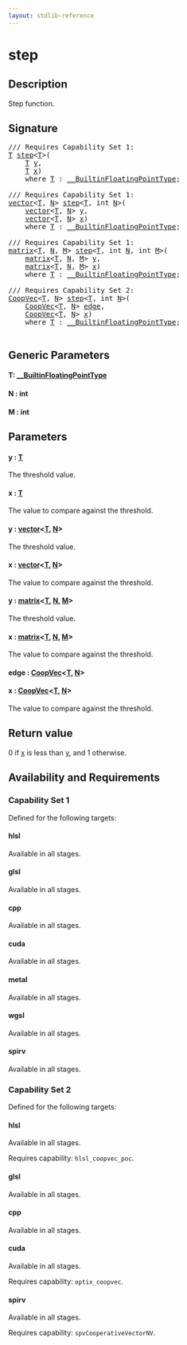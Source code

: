 ```yaml
---
layout: stdlib-reference
---
```


# step

## Description

Step function.



## Signature 

<pre>
/// Requires Capability Set 1:
<a href="step.html#typeparam-T" class="code_type">T</a> <a href="step.html">step</a>&lt;<a href="step.html#typeparam-T" class="code_type">T</a>&gt;(
    <a href="step.html#typeparam-T" class="code_type">T</a> <a href="step.html#decl-y" class="code_param">y</a>,
    <a href="step.html#typeparam-T" class="code_type">T</a> <a href="step.html#decl-x" class="code_param">x</a>)
    <span class='code_keyword'>where</span> <a href="step.html#typeparam-T" class="code_type">T</a> : <a href="../interfaces/0_builtinfloatingpointtype-029hm/index.html" class="code_type">__BuiltinFloatingPointType</a>;

/// Requires Capability Set 1:
<a href="../types/vector/index.html" class="code_type">vector</a>&lt;<a href="step.html#typeparam-T" class="code_type">T</a>, <a href="step.html#decl-N" class="code_var">N</a>&gt; <a href="step.html">step</a>&lt;<a href="step.html#typeparam-T" class="code_type">T</a>, <span class="code_keyword">int</span> <a href="step.html#decl-N" class="code_var">N</a>&gt;(
    <a href="../types/vector/index.html" class="code_type">vector</a>&lt;<a href="step.html#typeparam-T" class="code_type">T</a>, <a href="step.html#decl-N" class="code_var">N</a>&gt; <a href="step.html#decl-y" class="code_param">y</a>,
    <a href="../types/vector/index.html" class="code_type">vector</a>&lt;<a href="step.html#typeparam-T" class="code_type">T</a>, <a href="step.html#decl-N" class="code_var">N</a>&gt; <a href="step.html#decl-x" class="code_param">x</a>)
    <span class='code_keyword'>where</span> <a href="step.html#typeparam-T" class="code_type">T</a> : <a href="../interfaces/0_builtinfloatingpointtype-029hm/index.html" class="code_type">__BuiltinFloatingPointType</a>;

/// Requires Capability Set 1:
<a href="../types/matrix/index.html" class="code_type">matrix</a>&lt;<a href="step.html#typeparam-T" class="code_type">T</a>, <a href="step.html#decl-N" class="code_var">N</a>, <a href="step.html#decl-M" class="code_var">M</a>&gt; <a href="step.html">step</a>&lt;<a href="step.html#typeparam-T" class="code_type">T</a>, <span class="code_keyword">int</span> <a href="step.html#decl-N" class="code_var">N</a>, <span class="code_keyword">int</span> <a href="step.html#decl-M" class="code_var">M</a>&gt;(
    <a href="../types/matrix/index.html" class="code_type">matrix</a>&lt;<a href="step.html#typeparam-T" class="code_type">T</a>, <a href="step.html#decl-N" class="code_var">N</a>, <a href="step.html#decl-M" class="code_var">M</a>&gt; <a href="step.html#decl-y" class="code_param">y</a>,
    <a href="../types/matrix/index.html" class="code_type">matrix</a>&lt;<a href="step.html#typeparam-T" class="code_type">T</a>, <a href="step.html#decl-N" class="code_var">N</a>, <a href="step.html#decl-M" class="code_var">M</a>&gt; <a href="step.html#decl-x" class="code_param">x</a>)
    <span class='code_keyword'>where</span> <a href="step.html#typeparam-T" class="code_type">T</a> : <a href="../interfaces/0_builtinfloatingpointtype-029hm/index.html" class="code_type">__BuiltinFloatingPointType</a>;

/// Requires Capability Set 2:
<a href="../types/coopvec-04/index.html" class="code_type">CoopVec</a>&lt;<a href="step.html#typeparam-T" class="code_type">T</a>, <a href="step.html#decl-N" class="code_var">N</a>&gt; <a href="step.html">step</a>&lt;<a href="step.html#typeparam-T" class="code_type">T</a>, <span class="code_keyword">int</span> <a href="step.html#decl-N" class="code_var">N</a>&gt;(
    <a href="../types/coopvec-04/index.html" class="code_type">CoopVec</a>&lt;<a href="step.html#typeparam-T" class="code_type">T</a>, <a href="step.html#decl-N" class="code_var">N</a>&gt; <a href="step.html#decl-edge" class="code_param">edge</a>,
    <a href="../types/coopvec-04/index.html" class="code_type">CoopVec</a>&lt;<a href="step.html#typeparam-T" class="code_type">T</a>, <a href="step.html#decl-N" class="code_var">N</a>&gt; <a href="step.html#decl-x" class="code_param">x</a>)
    <span class='code_keyword'>where</span> <a href="step.html#typeparam-T" class="code_type">T</a> : <a href="../interfaces/0_builtinfloatingpointtype-029hm/index.html" class="code_type">__BuiltinFloatingPointType</a>;

</pre>

## Generic Parameters

####  <a id="typeparam-T"></a>T: [\_\_BuiltinFloatingPointType](../interfaces/0_builtinfloatingpointtype-029hm/index.html)
####  <a id="decl-N"></a>N  : int
####  <a id="decl-M"></a>M  : int

## Parameters

####  <a id="decl-y"></a>y  : [T](step.html#typeparam-T)
The threshold value.

####  <a id="decl-x"></a>x  : [T](step.html#typeparam-T)
The value to compare against the threshold.

####  <a id="decl-y"></a>y  : [vector](../types/vector/index.html)\<[T](../types/vector/index.html#typeparam-T), [N](../types/vector/index.html#decl-N)\>
The threshold value.

####  <a id="decl-x"></a>x  : [vector](../types/vector/index.html)\<[T](../types/vector/index.html#typeparam-T), [N](../types/vector/index.html#decl-N)\>
The value to compare against the threshold.

####  <a id="decl-y"></a>y  : [matrix](../types/matrix/index.html)\<[T](../types/matrix/t-0.html), [N](../types/matrix/index.html#decl-N), [M](../types/matrix/index.html#decl-M)\>
The threshold value.

####  <a id="decl-x"></a>x  : [matrix](../types/matrix/index.html)\<[T](../types/matrix/t-0.html), [N](../types/matrix/index.html#decl-N), [M](../types/matrix/index.html#decl-M)\>
The value to compare against the threshold.

####  <a id="decl-edge"></a>edge  : [CoopVec](../types/coopvec-04/index.html)\<[T](../types/coopvec-04/index.html#typeparam-T), [N](../types/coopvec-04/index.html#decl-N)\>
####  <a id="decl-x"></a>x  : [CoopVec](../types/coopvec-04/index.html)\<[T](../types/coopvec-04/index.html#typeparam-T), [N](../types/coopvec-04/index.html#decl-N)\>
The value to compare against the threshold.


## Return value
0 if <span class='code'><a href="step.html#decl-x" class="code_param">x</a></span> is less than <span class='code'><a href="step.html#decl-y" class="code_param">y</a></span>, and 1 otherwise.


## Availability and Requirements

### Capability Set 1

Defined for the following targets:

#### hlsl
Available in all stages.

#### glsl
Available in all stages.

#### cpp
Available in all stages.

#### cuda
Available in all stages.

#### metal
Available in all stages.

#### wgsl
Available in all stages.

#### spirv
Available in all stages.


### Capability Set 2

Defined for the following targets:

#### hlsl
Available in all stages.

Requires capability: `hlsl_coopvec_poc`.
#### glsl
Available in all stages.

#### cpp
Available in all stages.

#### cuda
Available in all stages.

Requires capability: `optix_coopvec`.
#### spirv
Available in all stages.

Requires capability: `spvCooperativeVectorNV`.


